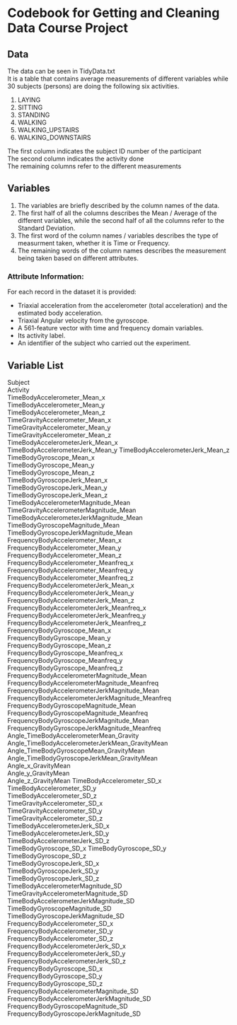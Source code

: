 # Codebook for Getting and Cleaning Data Course Project

## Data
The data can be seen in TidyData.txt  
It is a table that contains average measurements of different variables while 30 subjects (persons) are doing the following six activities.
 1. LAYING
 2. SITTING
 3. STANDING
 4. WALKING
 5. WALKING_UPSTAIRS
 6. WALKING_DOWNSTAIRS

The first column indicates the subject ID number of the participant  
The second column indicates the activity done  
The remaining columns refer to the different measurements  

## Variables
1. The variables are briefly described by the column names of the data.  
2. The first half of all the columns describes the Mean / Average of the different variables, while the second half of all the columns refer to the Standard Deviation.   
3. The first word of the column names / variables describes the type of measurment taken, whether it is Time or Frequency.  
4. The remaining words of the column names describes the measurement being taken based on different attributes.

### Attribute Information:
 For each record in the dataset it is provided: 
- Triaxial acceleration from the accelerometer (total acceleration) and the estimated body acceleration. 
- Triaxial Angular velocity from the gyroscope. 
- A 561-feature vector with time and frequency domain variables. 
- Its activity label. 
- An identifier of the subject who carried out the experiment.  

## Variable List  
Subject  
Activity  
TimeBodyAccelerometer_Mean_x  
TimeBodyAccelerometer_Mean_y  
TimeBodyAccelerometer_Mean_z   
TimeGravityAccelerometer_Mean_x  
TimeGravityAccelerometer_Mean_y    
TimeGravityAccelerometer_Mean_z   
TimeBodyAccelerometerJerk_Mean_x   
TimeBodyAccelerometerJerk_Mean_y 
TimeBodyAccelerometerJerk_Mean_z  
TimeBodyGyroscope_Mean_x    
TimeBodyGyroscope_Mean_y  
TimeBodyGyroscope_Mean_z   
TimeBodyGyroscopeJerk_Mean_x   
TimeBodyGyroscopeJerk_Mean_y  
TimeBodyGyroscopeJerk_Mean_z   
TimeBodyAccelerometerMagnitude_Mean   
TimeGravityAccelerometerMagnitude_Mean    
TimeBodyAccelerometerJerkMagnitude_Mean    
TimeBodyGyroscopeMagnitude_Mean   
TimeBodyGyroscopeJerkMagnitude_Mean    
FrequencyBodyAccelerometer_Mean_x   
FrequencyBodyAccelerometer_Mean_y    
FrequencyBodyAccelerometer_Mean_z 
FrequencyBodyAccelerometer_Meanfreq_x   
FrequencyBodyAccelerometer_Meanfreq_y    
FrequencyBodyAccelerometer_Meanfreq_z  
FrequencyBodyAccelerometerJerk_Mean_x   
FrequencyBodyAccelerometerJerk_Mean_y    
FrequencyBodyAccelerometerJerk_Mean_z  
FrequencyBodyAccelerometerJerk_Meanfreq_x   
FrequencyBodyAccelerometerJerk_Meanfreq_y  
FrequencyBodyAccelerometerJerk_Meanfreq_z   
FrequencyBodyGyroscope_Mean_x   
FrequencyBodyGyroscope_Mean_y    
FrequencyBodyGyroscope_Mean_z   
FrequencyBodyGyroscope_Meanfreq_x    
FrequencyBodyGyroscope_Meanfreq_y  
FrequencyBodyGyroscope_Meanfreq_z    
FrequencyBodyAccelerometerMagnitude_Mean  
FrequencyBodyAccelerometerMagnitude_Meanfreq  
FrequencyBodyAccelerometerJerkMagnitude_Mean   
FrequencyBodyAccelerometerJerkMagnitude_Meanfreq  
FrequencyBodyGyroscopeMagnitude_Mean    
FrequencyBodyGyroscopeMagnitude_Meanfreq    
FrequencyBodyGyroscopeJerkMagnitude_Mean    
FrequencyBodyGyroscopeJerkMagnitude_Meanfreq    
Angle_TimeBodyAccelerometerMean_Gravity    
Angle_TimeBodyAccelerometerJerkMean_GravityMean  
Angle_TimeBodyGyroscopeMean_GravityMean   
Angle_TimeBodyGyroscopeJerkMean_GravityMean    
Angle_x_GravityMean    
Angle_y_GravityMean    
Angle_z_GravityMean 
TimeBodyAccelerometer_SD_x    
TimeBodyAccelerometer_SD_y   
TimeBodyAccelerometer_SD_z   
TimeGravityAccelerometer_SD_x    
TimeGravityAccelerometer_SD_y   
TimeGravityAccelerometer_SD_z    
TimeBodyAccelerometerJerk_SD_x  
TimeBodyAccelerometerJerk_SD_y   
TimeBodyAccelerometerJerk_SD_z  
TimeBodyGyroscope_SD_x 
TimeBodyGyroscope_SD_y   
TimeBodyGyroscope_SD_z     
TimeBodyGyroscopeJerk_SD_x   
TimeBodyGyroscopeJerk_SD_y    
TimeBodyGyroscopeJerk_SD_z   
TimeBodyAccelerometerMagnitude_SD    
TimeGravityAccelerometerMagnitude_SD  
TimeBodyAccelerometerJerkMagnitude_SD   
TimeBodyGyroscopeMagnitude_SD  
TimeBodyGyroscopeJerkMagnitude_SD  
FrequencyBodyAccelerometer_SD_x    
FrequencyBodyAccelerometer_SD_y  
FrequencyBodyAccelerometer_SD_z    
FrequencyBodyAccelerometerJerk_SD_x  
FrequencyBodyAccelerometerJerk_SD_y   
FrequencyBodyAccelerometerJerk_SD_z    
FrequencyBodyGyroscope_SD_x    
FrequencyBodyGyroscope_SD_y   
FrequencyBodyGyroscope_SD_z    
FrequencyBodyAccelerometerMagnitude_SD   
FrequencyBodyAccelerometerJerkMagnitude_SD    
FrequencyBodyGyroscopeMagnitude_SD  
FrequencyBodyGyroscopeJerkMagnitude_SD  
